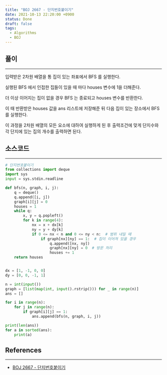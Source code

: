 ```yaml
---
title: "BOJ 2667 - 단지번호붙이기"
date: 2021-10-13 22:20:00 +0900
status: Done
draft: false
tags:
  - Algorithms
  - BOJ
---
```

## 풀이
---
입력받은 2차원 배열을 통 집이 있는 좌표에서 BFS 를 실행한다.

실행된 BFS 에서 인접한 집들이 있을 때 마다 houses 변수에 1을 더해준다.

더 이상 이어지는 집이 없을 경우 BFS 는 종료되고 houses 변수를 반환한다.

이 때 반환받은 houses 값을 ans 리스트에 저장해준 뒤 다음 집이 있는 장소에서 BFS 를 실행한다.

이 과정을 2차원 배열의 모든 요소에 대하여 실행하게 된 후 출력조건에 맞게 단지수와 각 단지에 있는 집의 개수를 출력하면 된다.

## 소스코드
---
```python
# 단지번호붙이기
from collections import deque
import sys
input = sys.stdin.readline

def bfs(n, graph, i, j):
    q = deque()
    q.append([i, j])
    graph[i][j] = 0
    houses = 1
    while q:
        x, y = q.popleft()
        for k in range(4):
            nx = x + dx[k]
            ny = y + dy[k]
            if 0 <= nx < n and 0 <= ny < n:  # 범위 내일 때
                if graph[nx][ny] == 1:  # 집이 이어져 있을 경우
                    q.append([nx, ny])
                    graph[nx][ny] = 0  # 방문 처리
                    houses += 1
    return houses


dx = [1, -1, 0, 0]
dy = [0, 0, -1, 1]

n = int(input())
graph = [list(map(int, input().rstrip())) for _ in range(n)]
ans = []

for i in range(n):
    for j in range(n):
        if graph[i][j] == 1:
            ans.append(bfs(n, graph, i, j))

print(len(ans))
for a in sorted(ans):
    print(a)
```

## References
---
- [BOJ 2667 - 단지번호붙이기](https://www.acmicpc.net/problem/2667)
